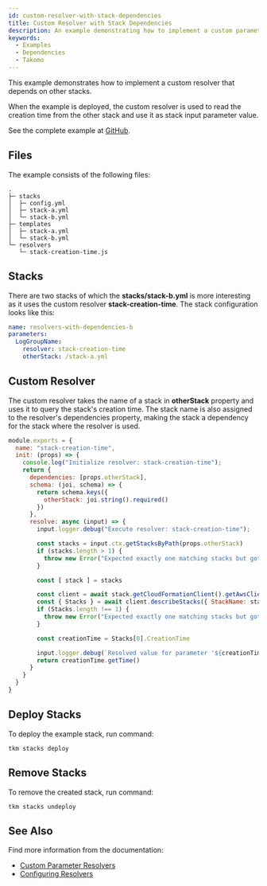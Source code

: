 ```yaml
---
id: custom-resolver-with-stack-dependencies
title: Custom Resolver with Stack Dependencies
description: An example demonstrating how to implement a custom parameter resolver that utilizes stack dependencies.
keywords:
  - Examples
  - Dependencies
  - Takomo
---
```


This example demonstrates how to implement a custom resolver that depends on other stacks.

When the example is deployed, the custom resolver is used to read the creation time from the other stack and use it as stack input parameter value.

See the complete example at [GitHub](https://github.com/takomo-io/takomo-examples/tree/master/custom-resolvers/stack-dependencies).

## Files

The example consists of the following files:

```
.
├─ stacks
│  ├─ config.yml
│  ├─ stack-a.yml
│  └─ stack-b.yml
├─ templates
│  ├─ stack-a.yml
│  └─ stack-b.yml
└─ resolvers
   └─ stack-creation-time.js
```

## Stacks

There are two stacks of which the **stacks/stack-b.yml** is more interesting as it uses the custom resolver **stack-creation-time**. The stack configuration looks like this:

```yaml title="stacks/stack-b.yml"
name: resolvers-with-dependencies-b
parameters:
  LogGroupName:
    resolver: stack-creation-time
    otherStack: /stack-a.yml
```

## Custom Resolver

The custom resolver takes the name of a stack in **otherStack** property and uses it to query the stack's creation time. The stack name is also assigned to the resolver's dependencies property, making the stack a dependency for the stack where the resolver is used.

```javascript title="resolvers/stack-creation-time.js"
module.exports = {
  name: "stack-creation-time",
  init: (props) => {
    console.log("Initialize resolver: stack-creation-time");
    return {
      dependencies: [props.otherStack],
      schema: (joi, schema) => {
        return schema.keys({
          otherStack: joi.string().required()
        })
      },
      resolve: async (input) => {
        input.logger.debug("Execute resolver: stack-creation-time");

        const stacks = input.ctx.getStacksByPath(props.otherStack)
        if (stacks.length > 1) {
          throw new Error("Expected exactly one matching stacks but got " + (rest.length + 1))
        }

        const [ stack ] = stacks

        const client = await stack.getCloudFormationClient().getAwsClient()
        const { Stacks } = await client.describeStacks({ StackName: stack.getName() }).promise()
        if (Stacks.length !== 1) {
          throw new Error("Expected exactly one matching stacks but got " + Stacks.length)
        }

        const creationTime = Stacks[0].CreationTime

        input.logger.debug(`Resolved value for parameter '${creationTime}'`)
        return creationTime.getTime()
      }
    }
  }
}
```

## Deploy Stacks

To deploy the example stack, run command:

```
tkm stacks deploy
```

## Remove Stacks

To remove the created stack, run command:

```
tkm stacks undeploy
```

## See Also

Find more information from the documentation:

- [Custom Parameter Resolvers](/docs/stacks/parameter-resolvers#implementing-custom-parameter-resolvers)
- [Configuring Resolvers](/docs/config-reference/stacks#parameters)